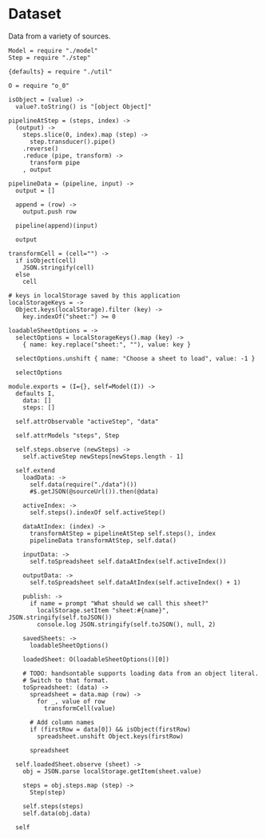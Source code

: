 Dataset
=======

Data from a variety of sources.

    Model = require "./model"
    Step = require "./step"

    {defaults} = require "./util"

    O = require "o_0"

    isObject = (value) ->
      value?.toString() is "[object Object]"

    pipelineAtStep = (steps, index) ->
      (output) ->
        steps.slice(0, index).map (step) ->
          step.transducer().pipe()
        .reverse()
        .reduce (pipe, transform) ->
          transform pipe
        , output

    pipelineData = (pipeline, input) ->
      output = []

      append = (row) ->
        output.push row

      pipeline(append)(input)

      output

    transformCell = (cell="") ->
      if isObject(cell)
        JSON.stringify(cell)
      else
        cell

    # keys in localStorage saved by this application
    localStorageKeys = ->
      Object.keys(localStorage).filter (key) ->
        key.indexOf("sheet:") >= 0

    loadableSheetOptions = ->
      selectOptions = localStorageKeys().map (key) ->
        { name: key.replace("sheet:", ""), value: key }

      selectOptions.unshift { name: "Choose a sheet to load", value: -1 }

      selectOptions

    module.exports = (I={}, self=Model(I)) ->
      defaults I,
        data: []
        steps: []

      self.attrObservable "activeStep", "data"

      self.attrModels "steps", Step

      self.steps.observe (newSteps) ->
        self.activeStep newSteps[newSteps.length - 1]

      self.extend
        loadData: ->
          self.data(require("./data")())
          #$.getJSON(@sourceUrl()).then(@data)

        activeIndex: ->
          self.steps().indexOf self.activeStep()

        dataAtIndex: (index) ->
          transformAtStep = pipelineAtStep self.steps(), index
          pipelineData transformAtStep, self.data()

        inputData: ->
          self.toSpreadsheet self.dataAtIndex(self.activeIndex())

        outputData: ->
          self.toSpreadsheet self.dataAtIndex(self.activeIndex() + 1)

        publish: ->
          if name = prompt "What should we call this sheet?"
            localStorage.setItem "sheet:#{name}", JSON.stringify(self.toJSON())
            console.log JSON.stringify(self.toJSON(), null, 2)

        savedSheets: ->
          loadableSheetOptions()

        loadedSheet: O(loadableSheetOptions()[0])

        # TODO: handsontable supports loading data from an object literal.
        # Switch to that format.
        toSpreadsheet: (data) ->
          spreadsheet = data.map (row) ->
            for _, value of row
              transformCell(value)

          # Add column names
          if (firstRow = data[0]) && isObject(firstRow)
            spreadsheet.unshift Object.keys(firstRow)

          spreadsheet

      self.loadedSheet.observe (sheet) ->
        obj = JSON.parse localStorage.getItem(sheet.value)

        steps = obj.steps.map (step) ->
          Step(step)

        self.steps(steps)
        self.data(obj.data)

      self
